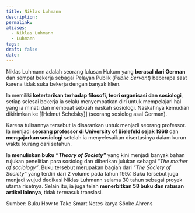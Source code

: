 ```yaml
---
title: Niklas Luhmann
description: 
permalink: 
aliases:
  - Niklas Luhmann
  - Luhmann
tags: 
draft: false
date:
---
```

Niklas Luhmann adalah seorang lulusan Hukum yang **berasal dari German** dan sempat bekerja sebagai Pelayan Publik (*Public Servant*) beberapa saat karena tidak suka bekerja dengan banyak klien. 

Ia memiliki **ketertarikan terhadap filosofi, teori organisasi dan sosiologi**, setiap selesai bekerja ia selalu menyempatkan diri untuk mempelajari hal yang ia minati dan membuat sebuah naskah sosiologi. Naskahnya kemudian dikirimkan ke [[Helmut Schelsky]] (seorang sosiolog asal German). 

Karena tulisannya tersebut ia disarankan untuk menjadi seorang professor. Ia menjadi **seorang professor di University of Bielefeld sejak 1968** dan **mengajarkan sosiologi** setelah ia menyelesaikan disertasinya dalam kurun waktu kurang dari setahun. 

Ia **menuliskan buku _“Theory of Society”_** yang kini menjadi banyak bahan rujukan penelitian para sosiolog dan diberikan julukan sebagai *“The mother of sociology”*. Buku tersebut merupakan bagian dari *“The Society of Society”* yang terdiri dari 2 volume pada tahun 1997. Buku tersebut juga menjadi wujud dedikasi Niklas Luhmann selama 30 tahun sebagai proyek utama risetnya. Selain itu, ia juga telah **menerbitkan 58 buku dan ratusan artikel lainnya**, tidak termasuk translasi.

Sumber: Buku How to Take Smart Notes karya Sönke Ahrens